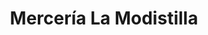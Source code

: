 ---
title: "Mercería La Modistilla"
url: /talavera-de-la-reina/merceria-la-modistilla/
shop: Nähzubehör
---